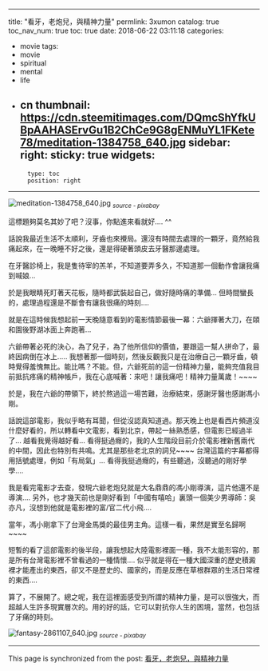
---
title: "看牙，老炮兒，與精神力量"
permlink: 3xumon
catalog: true
toc_nav_num: true
toc: true
date: 2018-06-22 03:11:18
categories:
- movie
tags:
- movie
- spiritual
- mental
- life
- cn
thumbnail: https://cdn.steemitimages.com/DQmcShYfkUBpAAHASErvGu1B2ChCe9G8gENMuYL1FKete78/meditation-1384758_640.jpg
sidebar:
    right:
        sticky: true
widgets:
    -
        type: toc
        position: right
---


![meditation-1384758_640.jpg](https://cdn.steemitimages.com/DQmcShYfkUBpAAHASErvGu1B2ChCe9G8gENMuYL1FKete78/meditation-1384758_640.jpg)
<sub>*source - pixabay*</sub>

這標題夠莫名其妙了吧？沒事，你點進來看就好.... ^^

話說我最近生活不太順利，牙齒也來攪局。還沒有時間去處理的一顆牙，竟然給我痛起來，在一晚睡不好之後，還是得硬著頭皮去牙醫那邊處理。

在牙醫診椅上，我是隻待宰的羔羊，不知道要弄多久，不知道那一個動作會讓我痛到喊娘...

於是我眼睛死盯著天花板，隨時都武裝起自己，做好隨時痛的準備... 但時間蠻長的，處理過程還是不斷會有讓我很痛的時刻.... 

就是在這時候我想起前一天晚隨意看到的電影情節最後一幕：六爺揮著大刀，在頤和園後野湖冰面上奔跑著... 

六爺帶著必死的決心，為了兒子，為了他所信仰的價值，要跟這一幫人拼命了，最終因病倒在冰上.....  我想著那一個時刻，然後反觀我只是在治療自己一顆牙齒，頓時覺得羞愧無比。能比嗎？不能。但，六爺死前的這一份精神力量，能夠充值我目前抵抗疼痛的精神帳戶，我在心底喊著：來吧！讓我痛吧！精神力量萬歲！~~~~

於是，我在六爺的帶領下，終於熬過這一場苦難，治療結束，感謝牙醫也感謝馮小剛。

話說這部電影，我似乎略有耳聞，但從沒認真知道過。那天晚上也是看西片頻道沒什麼好看的，所以轉看中文電影，看到北京，帶起一絲熟悉感，但電影已經過半了... 越看我覺得越好看... 看得挺過癮的，我的人生階段目前介於電影裡新舊兩代的中間，因此也特別有共鳴。尤其是那些老北京的詞兒~~~~ 台灣這篇的字幕都得用括號處理，例如「有局氣」... 看得我挺過癮的，有些聽過，沒聽過的剛好學學.... 

我是看完電影才去查，發現六爺老炮兒就是大名鼎鼎的馮小剛導演，這片他還不是導演.... 另外，也才幾天前也是剛好看到「中國有嘻哈」裏頭一個美少男導師：吳亦凡，沒想到他就是電影裡的富/官二代小飛.... 

當年，馮小剛拿下了台灣金馬獎的最佳男主角。這樣一看，果然是實至名歸啊~~~~ 

短暫的看了這部電影的後半段，讓我想起大陸電影裡面一種，我不太能形容的，那是所有台灣電影裡不曾看過的一種情懷.... 似乎就是得在一種大國深重的歷史積澱裡才能產出的東西，卻又不是歷史的、國家的，而是反應在草根群眾的生活日常裡的東西....

算了，不展開了。總之呢，我在這裡面感受到所謂的精神力量，是可以很強大，而超越人生許多現實層次的。用的好的話，它可以對抗你人生的困境，當然，也包括了牙痛的時刻。


![fantasy-2861107_640.jpg](https://cdn.steemitimages.com/DQmaJC1nCFDo8PKR5A6ASytgKdqGTdhUsvpcx9284itxXSe/fantasy-2861107_640.jpg)
<sub>*source - pixabay*</sub>

- - -

This page is synchronized from the post: [看牙，老炮兒，與精神力量](https://steemit.com/@deanliu/3xumon)
